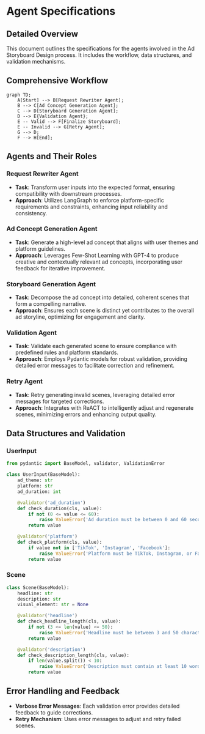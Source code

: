 # Agent Specifications

## Detailed Overview

This document outlines the specifications for the agents involved in the Ad Storyboard Design process. It includes the workflow, data structures, and validation mechanisms.

## Comprehensive Workflow

```mermaid
graph TD;
    A[Start] --> B[Request Rewriter Agent];
    B --> C[Ad Concept Generation Agent];
    C --> D[Storyboard Generation Agent];
    D --> E{Validation Agent};
    E -- Valid --> F[Finalize Storyboard];
    E -- Invalid --> G[Retry Agent];
    G --> D;
    F --> H[End];
```

## Agents and Their Roles

### Request Rewriter Agent

- **Task**: Transform user inputs into the expected format, ensuring compatibility with downstream processes.
- **Approach**: Utilizes LangGraph to enforce platform-specific requirements and constraints, enhancing input reliability and consistency.

### Ad Concept Generation Agent

- **Task**: Generate a high-level ad concept that aligns with user themes and platform guidelines.
- **Approach**: Leverages Few-Shot Learning with GPT-4 to produce creative and contextually relevant ad concepts, incorporating user feedback for iterative improvement.

### Storyboard Generation Agent

- **Task**: Decompose the ad concept into detailed, coherent scenes that form a compelling narrative.
- **Approach**: Ensures each scene is distinct yet contributes to the overall ad storyline, optimizing for engagement and clarity.

### Validation Agent

- **Task**: Validate each generated scene to ensure compliance with predefined rules and platform standards.
- **Approach**: Employs Pydantic models for robust validation, providing detailed error messages to facilitate correction and refinement.

### Retry Agent

- **Task**: Retry generating invalid scenes, leveraging detailed error messages for targeted corrections.
- **Approach**: Integrates with ReACT to intelligently adjust and regenerate scenes, minimizing errors and enhancing output quality.

## Data Structures and Validation

### UserInput

```python
from pydantic import BaseModel, validator, ValidationError

class UserInput(BaseModel):
    ad_theme: str
    platform: str
    ad_duration: int

    @validator('ad_duration')
    def check_duration(cls, value):
        if not (0 <= value <= 60):
            raise ValueError('Ad duration must be between 0 and 60 seconds. Please adjust your input accordingly.')
        return value

    @validator('platform')
    def check_platform(cls, value):
        if value not in ['TikTok', 'Instagram', 'Facebook']:
            raise ValueError('Platform must be TikTok, Instagram, or Facebook. Please select a valid platform.')
        return value
```

### Scene

```python
class Scene(BaseModel):
    headline: str
    description: str
    visual_element: str = None

    @validator('headline')
    def check_headline_length(cls, value):
        if not (3 <= len(value) <= 50):
            raise ValueError('Headline must be between 3 and 50 characters. Please revise your headline.')
        return value

    @validator('description')
    def check_description_length(cls, value):
        if len(value.split()) < 10:
            raise ValueError('Description must contain at least 10 words. Please provide a more detailed description.')
        return value
```

## Error Handling and Feedback

- **Verbose Error Messages**: Each validation error provides detailed feedback to guide corrections.
- **Retry Mechanism**: Uses error messages to adjust and retry failed scenes.

